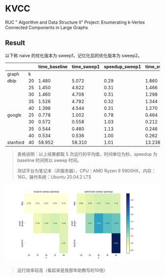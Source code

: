 # KVCC

RUC " Algorithm and Data Structure II" Project: Enumerating k-Vertex Connected Components in Large Graphs

## Result

以下称 naive 的优化版本为 sweep1，记忆化后的优化版本为 sweep2。

|        |    | time_baseline | time_sweep1 | speedup_sweep1 | time_sweep2  |speedup_sweep2|
|--------|----|---------------|-------------|----------------|--------------|--------------|
|graph   | k  |               |             |                |              |              |
|dblp    | 20 |         1.480 |       5.072 |           0.29 |       1.860  |          0.80|
|        | 25 |         1.450 |       4.622 |           0.31 |       1.466  |          0.99|
|        | 30 |         1.460 |       4.706 |           0.31 |       1.298  |          1.12|
|        | 35 |         1.526 |       4.792 |           0.32 |       1.344  |          1.14|
|        | 40 |         1.398 |       4.544 |           0.31 |       1.270  |          1.10|
|google  | 25 |         0.778 |       1.002 |           0.78 |       0.464  |          1.68|
|        | 30 |         0.572 |       0.558 |           1.03 |       0.212  |          2.70|
|        | 35 |         0.544 |       0.480 |           1.13 |       0.246  |          2.21|
|        | 40 |         0.534 |       0.536 |           1.00 |       0.262  |          2.04|
|stanford| 40 |        58.952 |      58.310 |           1.01 |      13.238  |          4.45|

> 表格说明：以上结果都取 5 次运行的平均值，时间单位为秒。speedup 为 baseline 时间除以 sweep 时间。
> 
> 测试平台为笔记本（非服务器），CPU：AMD Ryzen 9 5900HX，内存：16G，操作系统：Ubuntu 20.04.2 LTS

![](./doc/imgs/heatmap_sweep.png)

> 运行效率较高（看起来是我那年助教写的10倍）
